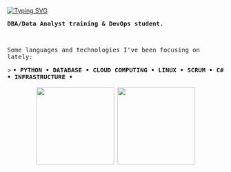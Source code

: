 <p>
<a href="https://git.io/typing-svg"><img src="https://readme-typing-svg.demolab.com?font=Fira+Code&pause=1000&color=BF8AF7FF&repeat=false&width=435&lines=Hello%2C+fail+world" alt="Typing SVG" /></a>
</p>

<p>
  <samp> <strong>DBA/Data Analyst training & DevOps student.</strong> </samp> 
</p>

<br>

<p>
    <samp>Some languages and technologies I've been focusing on lately:</samp>
</p>
>
    <samp>
        <strong>
            &bull; PYTHON &bull;
            DATABASE &bull; CLOUD COMPUTING &bull; LINUX &bull;
            SCRUM &bull; C# &bull; INFRASTRUCTURE &bull;
        </strong>
</div>
      
<br>

<!--
<a href="#"><img height="100px" src="https://github-readme-stats.vercel.app/api?username=biewdev&hide_title=true&hide_border=true&show_icons=true&include_all_commits=true&count_private=true&line_height=21&text_color=000&icon_color=000&bg_color=0,fff44a,6accff,43bfff,5c1cff&theme=graywhite"/><img height="100px" src="https://github-readme-stats.vercel.app/api/top-langs/?username=biewdev&hide=html&hide_title=true&hide_border=true&layout=compact&langs_count=7&text_color=000&icon_color=fff&bg_color=0,5c1cff,43bfff,6accff,fff44a&theme=graywhite"/></a>
-->
<br>
</div>

<div align="center">
  
  <img height="180em" src="https://github-readme-stats.vercel.app/api?username=amandacordeiro&show_icons=true&theme=tokyonight&include_all_commits=true&count_private=true&rank_icon=github"/>
  <img height="180em" src="https://github-readme-stats.vercel.app/api/top-langs/?username=amandacordeiro&layout=compact&langs_count=7&theme=tokyonight"/>
  
</div>
